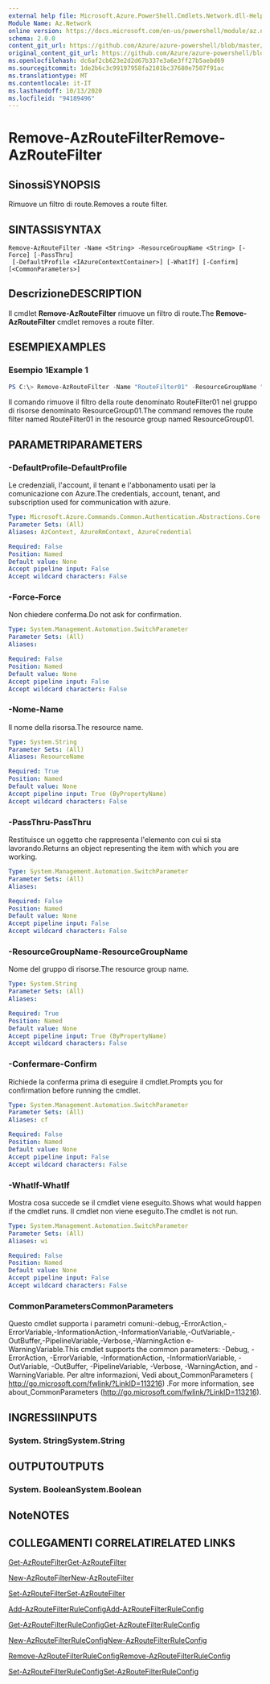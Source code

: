 ```yaml
---
external help file: Microsoft.Azure.PowerShell.Cmdlets.Network.dll-Help.xml
Module Name: Az.Network
online version: https://docs.microsoft.com/en-us/powershell/module/az.network/remove-azroutefilter
schema: 2.0.0
content_git_url: https://github.com/Azure/azure-powershell/blob/master/src/Network/Network/help/Remove-AzRouteFilter.md
original_content_git_url: https://github.com/Azure/azure-powershell/blob/master/src/Network/Network/help/Remove-AzRouteFilter.md
ms.openlocfilehash: dc6af2cb623e2d2d67b337e3a6e3ff27b5aebd69
ms.sourcegitcommit: 1de2b6c3c99197958fa2101bc37680e7507f91ac
ms.translationtype: MT
ms.contentlocale: it-IT
ms.lasthandoff: 10/13/2020
ms.locfileid: "94189496"
---
```

# <span data-ttu-id="77e8b-101">Remove-AzRouteFilter</span><span class="sxs-lookup"><span data-stu-id="77e8b-101">Remove-AzRouteFilter</span></span>

## <span data-ttu-id="77e8b-102">Sinossi</span><span class="sxs-lookup"><span data-stu-id="77e8b-102">SYNOPSIS</span></span>
<span data-ttu-id="77e8b-103">Rimuove un filtro di route.</span><span class="sxs-lookup"><span data-stu-id="77e8b-103">Removes a route filter.</span></span>

## <span data-ttu-id="77e8b-104">SINTASSI</span><span class="sxs-lookup"><span data-stu-id="77e8b-104">SYNTAX</span></span>

```
Remove-AzRouteFilter -Name <String> -ResourceGroupName <String> [-Force] [-PassThru]
 [-DefaultProfile <IAzureContextContainer>] [-WhatIf] [-Confirm] [<CommonParameters>]
```

## <span data-ttu-id="77e8b-105">Descrizione</span><span class="sxs-lookup"><span data-stu-id="77e8b-105">DESCRIPTION</span></span>
<span data-ttu-id="77e8b-106">Il cmdlet **Remove-AzRouteFilter** rimuove un filtro di route.</span><span class="sxs-lookup"><span data-stu-id="77e8b-106">The **Remove-AzRouteFilter** cmdlet removes a route filter.</span></span>

## <span data-ttu-id="77e8b-107">ESEMPI</span><span class="sxs-lookup"><span data-stu-id="77e8b-107">EXAMPLES</span></span>

### <span data-ttu-id="77e8b-108">Esempio 1</span><span class="sxs-lookup"><span data-stu-id="77e8b-108">Example 1</span></span>
```powershell
PS C:\> Remove-AzRouteFilter -Name "RouteFilter01" -ResourceGroupName "ResourceGroup01"
```

<span data-ttu-id="77e8b-109">Il comando rimuove il filtro della route denominato RouteFilter01 nel gruppo di risorse denominato ResourceGroup01.</span><span class="sxs-lookup"><span data-stu-id="77e8b-109">The command removes the route filter named RouteFilter01 in the resource group named ResourceGroup01.</span></span>

## <span data-ttu-id="77e8b-110">PARAMETRI</span><span class="sxs-lookup"><span data-stu-id="77e8b-110">PARAMETERS</span></span>

### <span data-ttu-id="77e8b-111">-DefaultProfile</span><span class="sxs-lookup"><span data-stu-id="77e8b-111">-DefaultProfile</span></span>
<span data-ttu-id="77e8b-112">Le credenziali, l'account, il tenant e l'abbonamento usati per la comunicazione con Azure.</span><span class="sxs-lookup"><span data-stu-id="77e8b-112">The credentials, account, tenant, and subscription used for communication with azure.</span></span>

```yaml
Type: Microsoft.Azure.Commands.Common.Authentication.Abstractions.Core.IAzureContextContainer
Parameter Sets: (All)
Aliases: AzContext, AzureRmContext, AzureCredential

Required: False
Position: Named
Default value: None
Accept pipeline input: False
Accept wildcard characters: False
```

### <span data-ttu-id="77e8b-113">-Force</span><span class="sxs-lookup"><span data-stu-id="77e8b-113">-Force</span></span>
<span data-ttu-id="77e8b-114">Non chiedere conferma.</span><span class="sxs-lookup"><span data-stu-id="77e8b-114">Do not ask for confirmation.</span></span>

```yaml
Type: System.Management.Automation.SwitchParameter
Parameter Sets: (All)
Aliases:

Required: False
Position: Named
Default value: None
Accept pipeline input: False
Accept wildcard characters: False
```

### <span data-ttu-id="77e8b-115">-Nome</span><span class="sxs-lookup"><span data-stu-id="77e8b-115">-Name</span></span>
<span data-ttu-id="77e8b-116">Il nome della risorsa.</span><span class="sxs-lookup"><span data-stu-id="77e8b-116">The resource name.</span></span>

```yaml
Type: System.String
Parameter Sets: (All)
Aliases: ResourceName

Required: True
Position: Named
Default value: None
Accept pipeline input: True (ByPropertyName)
Accept wildcard characters: False
```

### <span data-ttu-id="77e8b-117">-PassThru</span><span class="sxs-lookup"><span data-stu-id="77e8b-117">-PassThru</span></span>
<span data-ttu-id="77e8b-118">Restituisce un oggetto che rappresenta l'elemento con cui si sta lavorando.</span><span class="sxs-lookup"><span data-stu-id="77e8b-118">Returns an object representing the item with which you are working.</span></span>

```yaml
Type: System.Management.Automation.SwitchParameter
Parameter Sets: (All)
Aliases:

Required: False
Position: Named
Default value: None
Accept pipeline input: False
Accept wildcard characters: False
```

### <span data-ttu-id="77e8b-119">-ResourceGroupName</span><span class="sxs-lookup"><span data-stu-id="77e8b-119">-ResourceGroupName</span></span>
<span data-ttu-id="77e8b-120">Nome del gruppo di risorse.</span><span class="sxs-lookup"><span data-stu-id="77e8b-120">The resource group name.</span></span>

```yaml
Type: System.String
Parameter Sets: (All)
Aliases:

Required: True
Position: Named
Default value: None
Accept pipeline input: True (ByPropertyName)
Accept wildcard characters: False
```

### <span data-ttu-id="77e8b-121">-Confermare</span><span class="sxs-lookup"><span data-stu-id="77e8b-121">-Confirm</span></span>
<span data-ttu-id="77e8b-122">Richiede la conferma prima di eseguire il cmdlet.</span><span class="sxs-lookup"><span data-stu-id="77e8b-122">Prompts you for confirmation before running the cmdlet.</span></span>

```yaml
Type: System.Management.Automation.SwitchParameter
Parameter Sets: (All)
Aliases: cf

Required: False
Position: Named
Default value: None
Accept pipeline input: False
Accept wildcard characters: False
```

### <span data-ttu-id="77e8b-123">-WhatIf</span><span class="sxs-lookup"><span data-stu-id="77e8b-123">-WhatIf</span></span>
<span data-ttu-id="77e8b-124">Mostra cosa succede se il cmdlet viene eseguito.</span><span class="sxs-lookup"><span data-stu-id="77e8b-124">Shows what would happen if the cmdlet runs.</span></span>
<span data-ttu-id="77e8b-125">Il cmdlet non viene eseguito.</span><span class="sxs-lookup"><span data-stu-id="77e8b-125">The cmdlet is not run.</span></span>

```yaml
Type: System.Management.Automation.SwitchParameter
Parameter Sets: (All)
Aliases: wi

Required: False
Position: Named
Default value: None
Accept pipeline input: False
Accept wildcard characters: False
```

### <span data-ttu-id="77e8b-126">CommonParameters</span><span class="sxs-lookup"><span data-stu-id="77e8b-126">CommonParameters</span></span>
<span data-ttu-id="77e8b-127">Questo cmdlet supporta i parametri comuni:-debug,-ErrorAction,-ErrorVariable,-InformationAction,-InformationVariable,-OutVariable,-OutBuffer,-PipelineVariable,-Verbose,-WarningAction e-WarningVariable.</span><span class="sxs-lookup"><span data-stu-id="77e8b-127">This cmdlet supports the common parameters: -Debug, -ErrorAction, -ErrorVariable, -InformationAction, -InformationVariable, -OutVariable, -OutBuffer, -PipelineVariable, -Verbose, -WarningAction, and -WarningVariable.</span></span> <span data-ttu-id="77e8b-128">Per altre informazioni, Vedi about_CommonParameters ( http://go.microsoft.com/fwlink/?LinkID=113216) .</span><span class="sxs-lookup"><span data-stu-id="77e8b-128">For more information, see about_CommonParameters (http://go.microsoft.com/fwlink/?LinkID=113216).</span></span>

## <span data-ttu-id="77e8b-129">INGRESSI</span><span class="sxs-lookup"><span data-stu-id="77e8b-129">INPUTS</span></span>

### <span data-ttu-id="77e8b-130">System. String</span><span class="sxs-lookup"><span data-stu-id="77e8b-130">System.String</span></span>

## <span data-ttu-id="77e8b-131">OUTPUT</span><span class="sxs-lookup"><span data-stu-id="77e8b-131">OUTPUTS</span></span>

### <span data-ttu-id="77e8b-132">System. Boolean</span><span class="sxs-lookup"><span data-stu-id="77e8b-132">System.Boolean</span></span>

## <span data-ttu-id="77e8b-133">Note</span><span class="sxs-lookup"><span data-stu-id="77e8b-133">NOTES</span></span>

## <span data-ttu-id="77e8b-134">COLLEGAMENTI CORRELATI</span><span class="sxs-lookup"><span data-stu-id="77e8b-134">RELATED LINKS</span></span>

[<span data-ttu-id="77e8b-135">Get-AzRouteFilter</span><span class="sxs-lookup"><span data-stu-id="77e8b-135">Get-AzRouteFilter</span></span>](./Get-AzRouteFilter.md)

[<span data-ttu-id="77e8b-136">New-AzRouteFilter</span><span class="sxs-lookup"><span data-stu-id="77e8b-136">New-AzRouteFilter</span></span>](./New-AzRouteFilter.md)

[<span data-ttu-id="77e8b-137">Set-AzRouteFilter</span><span class="sxs-lookup"><span data-stu-id="77e8b-137">Set-AzRouteFilter</span></span>](./Set-AzRouteFilter.md)

[<span data-ttu-id="77e8b-138">Add-AzRouteFilterRuleConfig</span><span class="sxs-lookup"><span data-stu-id="77e8b-138">Add-AzRouteFilterRuleConfig</span></span>](./Add-AzRouteFilterRuleConfig.md)

[<span data-ttu-id="77e8b-139">Get-AzRouteFilterRuleConfig</span><span class="sxs-lookup"><span data-stu-id="77e8b-139">Get-AzRouteFilterRuleConfig</span></span>](./Get-AzRouteFilterRuleConfig.md)

[<span data-ttu-id="77e8b-140">New-AzRouteFilterRuleConfig</span><span class="sxs-lookup"><span data-stu-id="77e8b-140">New-AzRouteFilterRuleConfig</span></span>](./New-AzRouteFilterRuleConfig.md)

[<span data-ttu-id="77e8b-141">Remove-AzRouteFilterRuleConfig</span><span class="sxs-lookup"><span data-stu-id="77e8b-141">Remove-AzRouteFilterRuleConfig</span></span>](./Remove-AzRouteFilterRuleConfig.md)

[<span data-ttu-id="77e8b-142">Set-AzRouteFilterRuleConfig</span><span class="sxs-lookup"><span data-stu-id="77e8b-142">Set-AzRouteFilterRuleConfig</span></span>](./Set-AzRouteFilterRuleConfig.md)
